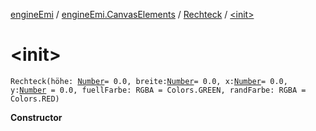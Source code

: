 [engineEmi](../../index.md) / [engineEmi.CanvasElements](../index.md) / [Rechteck](index.md) / [&lt;init&gt;](./-init-.md)

# &lt;init&gt;

`Rechteck(höhe: `[`Number`](https://kotlinlang.org/api/latest/jvm/stdlib/kotlin/-number/index.html)` = 0.0, breite: `[`Number`](https://kotlinlang.org/api/latest/jvm/stdlib/kotlin/-number/index.html)` = 0.0, x: `[`Number`](https://kotlinlang.org/api/latest/jvm/stdlib/kotlin/-number/index.html)` = 0.0, y: `[`Number`](https://kotlinlang.org/api/latest/jvm/stdlib/kotlin/-number/index.html)` = 0.0, fuellFarbe: RGBA = Colors.GREEN, randFarbe: RGBA = Colors.RED)`

**Constructor**

